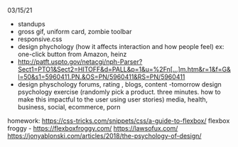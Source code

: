 03/15/21
- standups 
- gross gif, uniform card, zombie toolbar
- responsive.css 
- design phychology (how it affects interaction and how people feel) 
ex: one-click button from Amazon, heinz 
- http://patft.uspto.gov/netacgi/nph-Parser?Sect1=PTO1&Sect2=HITOFF&d=PALL&p=1&u=%2Fn[…]m.htm&r=1&f=G&l=50&s1=5960411.PN.&OS=PN/5960411&RS=PN/5960411
- design physchology forums, rating , blogs, content
-tomorrow design psychology exercise (randomly pick a product. three minutes. how to make this impactful to the user using user stories) media, health, business, social, ecommerce, porn

homework: 
https://css-tricks.com/snippets/css/a-guide-to-flexbox/
flexbox froggy - https://flexboxfroggy.com/
https://lawsofux.com/
https://jonyablonski.com/articles/2018/the-psychology-of-design/
